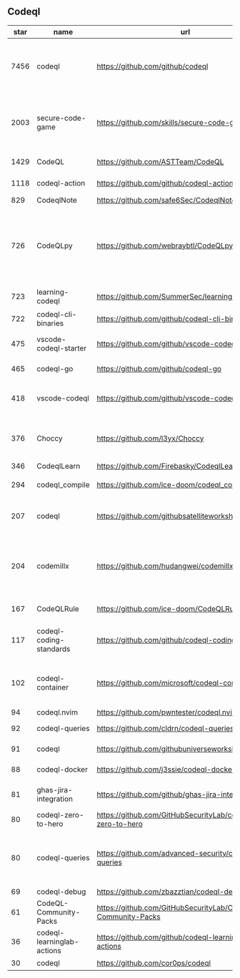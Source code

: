 ## Codeql
|star|name|url|des|
|---|---|---|---|
|7456|codeql|https://github.com/github/codeql|CodeQL: the libraries and queries that power security researchers around the world, as well as code scanning in GitHub Advanced Security|
|2003|secure-code-game|https://github.com/skills/secure-code-game|A GitHub Security Lab initiative, providing an in-repo learning experience, where learners secure intentionally vulnerable code.|
|1429|CodeQL|https://github.com/ASTTeam/CodeQL|《深入理解CodeQL》Finding vulnerabilities with CodeQL.|
|1118|codeql-action|https://github.com/github/codeql-action|Actions for running CodeQL analysis|
|829|CodeqlNote|https://github.com/safe6Sec/CodeqlNote|Codeql学习笔记|
|726|CodeQLpy|https://github.com/webraybtl/CodeQLpy|CodeQLpy是一款基于CodeQL实现的半自动化代码审计工具，目前仅支持java语言。实现从源码反编译，数据库生成，脆弱性发现的全过程，可以辅助代码审计人员快速定位源码可能存在的漏洞。|
|723|learning-codeql|https://github.com/SummerSec/learning-codeql|CodeQL Java 全网最全的中文学习资料|
|722|codeql-cli-binaries|https://github.com/github/codeql-cli-binaries|Binaries for the CodeQL CLI|
|475|vscode-codeql-starter|https://github.com/github/vscode-codeql-starter|Starter workspace to use with the CodeQL extension for Visual Studio Code.|
|465|codeql-go|https://github.com/github/codeql-go|The CodeQL extractor and libraries for Go.|
|418|vscode-codeql|https://github.com/github/vscode-codeql|An extension for Visual Studio Code that adds rich language support for CodeQL|
|376|Choccy|https://github.com/l3yx/Choccy|GitHub项目监控 && CodeQL自动扫描   (GitHub project monitoring && CodeQL automatic analysis)|
|346|CodeqlLearn|https://github.com/Firebasky/CodeqlLearn|记录学习codeql的过程|
|294|codeql_compile|https://github.com/ice-doom/codeql_compile|自动反编译闭源应用，创建codeql数据库|
|207|codeql|https://github.com/githubsatelliteworkshops/codeql|GitHub Satellite 2020 workshops on finding security vulnerabilities with CodeQL for Java/JavaScript.|
|204|codemillx|https://github.com/hudangwei/codemillx|codemillx is a tool for CodeQL, extract the comments in the code and generate codeql module. 强化Go开源项目安全检测(内含开源项目漏洞挖掘方法)|
|167|CodeQLRule|https://github.com/ice-doom/CodeQLRule|个人使用CodeQL编写的一些规则|
|117|codeql-coding-standards|https://github.com/github/codeql-coding-standards|This repository contains CodeQL queries and libraries which support various Coding Standards.|
|102|codeql-container|https://github.com/microsoft/codeql-container|Prepackaged and precompiled github codeql container for rapid analysis, deployment and development.|
|94|codeql.nvim|https://github.com/pwntester/codeql.nvim|CodeQL plugin for Neovim|
|92|codeql-queries|https://github.com/cldrn/codeql-queries|My CodeQL queries collection|
|91|codeql|https://github.com/githubuniverseworkshops/codeql|CodeQL workshops for GitHub Universe|
|88|codeql-docker|https://github.com/j3ssie/codeql-docker|Ready to use docker image for CodeQL|
|81|ghas-jira-integration|https://github.com/github/ghas-jira-integration|Synchronize GitHub Code Scanning alerts to Jira issues|
|80|codeql-zero-to-hero|https://github.com/GitHubSecurityLab/codeql-zero-to-hero|CodeQL zero to hero blog post series challenges|
|80|codeql-queries|https://github.com/advanced-security/codeql-queries|[Deprecated] GitHub's Field Team's CodeQL Custom Queries, Suites, and Configurations. See GitHubSecurityLab/CodeQL-Community-Packs instead|
|69|codeql-debug|https://github.com/zbazztian/codeql-debug||
|61|CodeQL-Community-Packs|https://github.com/GitHubSecurityLab/CodeQL-Community-Packs|Collection of community-driven CodeQL query, library and extension packs|
|36|codeql-learninglab-actions|https://github.com/github/codeql-learninglab-actions|Actions and Images for use in Learning Lab courses for CodeQL|
|30|codeql|https://github.com/cor0ps/codeql|收集规则|